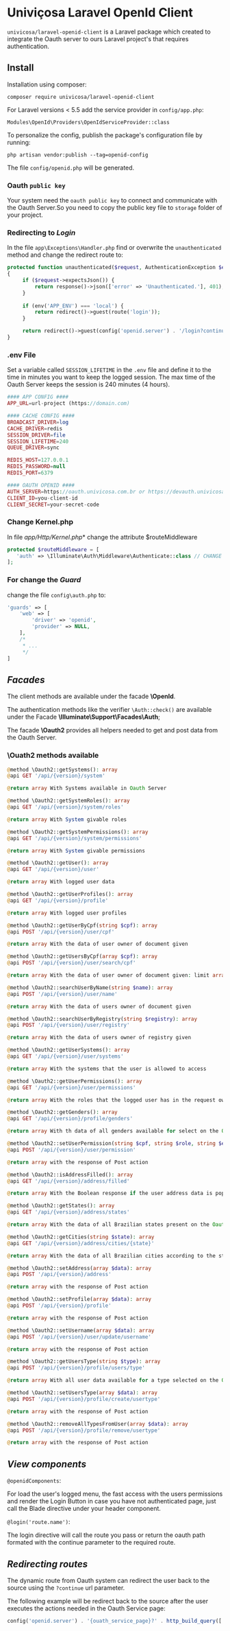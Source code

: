 # Univiçosa Laravel OpenId Client

`univicosa/laravel-openid-client` is a Laravel package which created to integrate the Oauth server to ours Laravel project's that requires authentication.

## Install

Installation using composer:

```
composer require univicosa/laravel-openid-client
```

For Laravel versions < 5.5 add the service provider in `config/app.php`:

```
Modules\OpenId\Providers\OpenIdServiceProvider::class
```

To personalize the config, publish the package's configuration file by running:

```
php artisan vendor:publish --tag=openid-config
```

The file `config/openid.php` will be generated.

### Oauth `public key`

Your system need the `oauth public key` to connect and communicate with the Oauth Server.So you need to copy the public key file to `storage` folder of your project.

### Redirecting to _Login_

In the file `app\Exceptions\Handler.php` find or overwrite the `unauthenticated` method and change the redirect route to:

```php
protected function unauthenticated($request, AuthenticationException $exception) : \Illuminate\Http\RedirectResponse
{
     if ($request->expectsJson()) {
         return response()->json(['error' => 'Unauthenticated.'], 401);
     }
     
     if (env('APP_ENV') === 'local') {
         return redirect()->guest(route('login'));
     }

     return redirect()->guest(config('openid.server') . '/login?continue=' . $request->url());
}
```

### .env File

Set a variable called `SESSION_LIFETIME` in the `.env` file and define it to the time in minutes you want to keep the logged session. The max time of the Oauth Server keeps the session is 240 minutes (4 hours).

```php
#### APP CONFIG ####
APP_URL=url-project (https://domain.com)

#### CACHE CONFIG ####
BROADCAST_DRIVER=log
CACHE_DRIVER=redis
SESSION_DRIVER=file
SESSION_LIFETIME=240
QUEUE_DRIVER=sync

REDIS_HOST=127.0.0.1
REDIS_PASSWORD=null
REDIS_PORT=6379

#### OAUTH OPENID ####
AUTH_SERVER=https://oauth.univicosa.com.br or https://devauth.univicosa.com.br
CLIENT_ID=you-client-id
CLIENT_SECRET=your-secret-code
```

### Change Kernel.php
In file *app/Http/Kernel.php** change the attribute $routeMiddleware

```php
protected $routeMiddleware = [
   'auth' => \Illuminate\Auth\Middleware\Authenticate::class // CHANGE THIS
]; 
```

### For change the _Guard_

change the file `config\auth.php` to:

```php
'guards' => [
    'web' => [
        'driver' => 'openid',
        'provider' => NULL,
    ],
    /*
     * ...
     */
]
```

## _Facades_

The client methods are available under the facade **\OpenId**.

The authentication methods like the verifier `\Auth::check()` are available under the Facade **\Illuminate\Support\Facades\Auth**;

The facade **\Oauth2** provides all helpers needed to get and post data from the Oauth Server.

### \Ouath2 methods available

```php
@method \Oauth2::getSystems(): array
@api GET '/api/{version}/system'

@return array With Systems available in Oauth Server
```

```php
@method \Oauth2::getSystemRoles(): array
@api GET '/api/{version}/system/roles'

@return array With System givable roles
```

```php
@method \Oauth2::getSystemPermissions(): array
@api GET '/api/{version}/system/permissions'

@return array With System givable permissions
```


```php
@method \Oauth2::getUser(): array
@api GET '/api/{version}/user'

@return array With logged user data
```

```php
@method \Oauth2::getUserProfiles(): array
@api GET '/api/{version}/profile'

@return array With logged user profiles
```

```php
@method \Oauth2::getUserByCpf(string $cpf): array
@api POST '/api/{version}/user/cpf'

@return array With the data of user owner of document given
```

```php
@method \Oauth2::getUsersByCpf(array $cpf): array
@api POST '/api/{version}/user/search/cpf'

@return array With the data of user owner of document given: limit array size to 100 items
```

```php
@method \Oauth2::searchUserByName(string $name): array
@api POST '/api/{version}/user/name'

@return array With the data of users owner of document given
```

```php
@method \Oauth2::searchUserByRegistry(string $registry): array
@api POST '/api/{version}/user/registry'

@return array With the data of users owner of registry given
```


```php
@method \Oauth2::getUserSystems(): array
@api GET '/api/{version}/user/systems'

@return array With the systems that the user is allowed to access
```

```php
@method \Oauth2::getUserPermissions(): array
@api GET '/api/{version}/user/permissions'

@return array With the roles that the logged user has in the request owner
```

```php
@method \Oauth2::getGenders(): array
@api GET '/api/{version}/profile/genders'

@return array With th data of all genders available for select on the Oauth Server
```

```php
@method \Oauth2::setUserPermission(string $cpf, string $role, string $expires_at = ''): array
@api POST '/api/{version}/user/permission'

@return array with the response of Post action
```

```php
@method \Oauth2::isAddressFilled(): array
@api GET '/api/{version}/address/filled'

@return array With the Boolean response if the user address data is populated on the Oauth Server
```

```php
@method \Oauth2::getStates(): array
@api GET '/api/{version}/address/states'

@return array With the data of all Brazilian states present on the Oauth Server
```

```php
@method \Oauth2::getCities(string $state): array
@api GET '/api/{version}/address/cities/{state}'

@return array With the data of all Brazilian cities according to the state given present on the Oauth Server
```

```php
@method \Oauth2::setAddress(array $data): array
@api POST '/api/{version}/address'

@return array with the response of Post action
```

```php
@method \Oauth2::setProfile(array $data): array
@api POST '/api/{version}/profile'

@return array with the response of Post action
```

```php
@method \Oauth2::setUsername(array $data): array
@api POST '/api/{version}/user/update/username'

@return array with the response of Post action
```

```php
@method \Oauth2::getUsersType(string $type): array
@api POST '/api/{version}/profile/users/type'

@return array With all user data available for a type selected on the Oauth server
```

```php
@method \Oauth2::setUsersType(array $data): array
@api POST '/api/{version}/profile/create/usertype'

@return array with the response of Post action
```

```php
@method \Oauth2::removeAllTypesFromUser(array $data): array
@api POST '/api/{version}/profile/remove/usertype'

@return array with the response of Post action
```

## _View components_

`@openidComponents`:

For load the user's logged menu, the fast access with the users permissions and render the Login Button in case you have not authenticated page, just call the Blade directive under your header component.

`@login('route.name')`:

The login directive will call the route you pass or return the oauth path formated with the continue parameter to the required route.

## _Redirecting routes_

The dynamic route from Oauth system can redirect the user back to the source using the `?continue` url parameter.

The following example will be redirect back to the source after the user executes the actions needed in the Oauth Service page:

```php
config('openid.server') . '{ouath_service_page}?' . http_build_query(['continue' => {route_to_redirect_back}])
```
